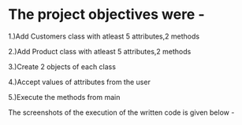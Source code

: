 # The project objectives were -

1.)Add Customers class with atleast 5 attributes,2 methods

2.)Add Product class with atleast 5 attributes,2 methods

3.)Create 2 objects of each class

4.)Accept values of attributes from the user

5.)Execute the methods from main

The screenshots of the execution of the written code is given below -
